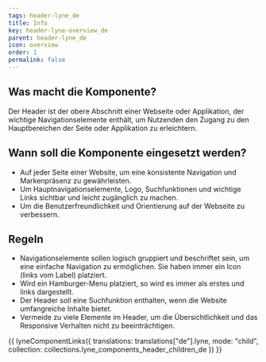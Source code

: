 ```yaml
---
tags: header-lyne_de
title: Info
key: header-lyne-overview_de
parent: header-lyne_de
icon: overview
order: 1
permalink: false
---
```


## Was macht die Komponente?
Der Header ist der obere Abschnitt einer Webseite oder Applikation, der wichtige Navigationselemente enthält, um Nutzenden den Zugang zu den Hauptbereichen der Seite oder Applikation zu erleichtern.

## Wann soll die Komponente eingesetzt werden?
* Auf jeder Seite einer Website, um eine konsistente Navigation und Markenpräsenz zu gewährleisten.
* Um Hauptnavigationselemente, Logo, Suchfunktionen und wichtige Links sichtbar und leicht zugänglich zu machen.
* Um die Benutzerfreundlichkeit und Orientierung auf der Webseite zu verbessern.

## Regeln
* Navigationselemente sollen logisch gruppiert und beschriftet sein, um eine einfache Navigation zu ermöglichen. Sie haben immer ein Icon (links vom Label) platziert.
* Wird ein Hamburger-Menu platziert, so wird es immer als erstes und links dargestellt.
* Der Header soll eine Suchfunktion enthalten, wenn die Website umfangreiche Inhalte bietet.
* Vermeide zu viele Elemente im Header, um die Übersichtlichkeit und das Responsive Verhalten nicht zu beeinträchtigen.

{{ lyneComponentLinks({
  translations: translations["de"].lyne,
  mode: "child",
  collection: collections.lyne_components_header_children_de
}) }}
